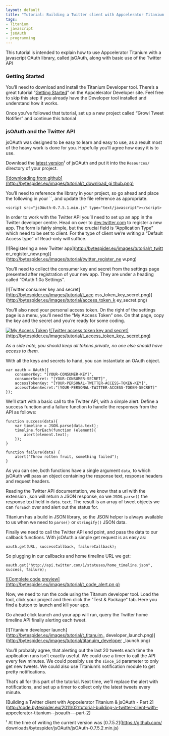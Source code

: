 ```yaml
--- 
layout: default
title: "Tutorial: Building a Twitter client with Appcelerator Titanium & jsOAuth - Part 1"
tags: 
- Titanium
- javascript
- jsOAuth
- programming
---
```

This tutorial is intended to explain how to use Appcelerator Titanium with a
javascript OAuth library, called jsOAuth, along with basic use of the Twitter
API

### Getting Started

You’ll need to download and install the Titanium Developer tool. There’s a
great tutorial “[Getting
Started](http://developer.appcelerator.com/doc/desktop/get_started)” on the
Appcelerator Developer site. Feel free to skip this step if you already have
the Developer tool installed and understand how it works.

Once you’ve followed that tutorial, set up a new project called “Growl Tweet
Notifier” and continue this tutorial

### jsOAuth and the Twitter API

jsOAuth was designed to be easy to learn and easy to use, as a result most of
the heavy work is done for you. Hopefully you’ll agree how easy it is to use.

Download the [latest
version](https://github.com/bytespider/jsOAuth/downloads)¹ of jsOAuth and put
it into the `Resources/` directory of your project.

[![downloading from github](http://bytespider.eu/images/tutorial/t_download_gi
thub.png)](http://bytespider.eu/images/tutorial/download_github.png)

You’ll need to reference the library in your project, so go ahead and place
the following in your ``, and update the file reference as appropriate.

    
    
    <script src="jsOAuth-0.7.5.1.min.js" type="text/javascript"></script>  
    

In order to work with the Twitter API you’ll need to set up an app in the
Twitter developer centre. Head on over to
[dev.twitter.com](http://dev.twitter.com/apps/new) to register a new app. The
form is fairly simple, but the crucial field is “Application Type” which need
to be set to client. For the type of client we’re writing a “Default Access
type” of Read-only will suffice.

[![Registering a new Twitter app](http://bytespider.eu/images/tutorial/t_twitt
er_register_new.png)](http://bytespider.eu/images/tutorial/twitter_register_ne
w.png)

You’ll need to collect the consumer key and secret from the settings page
presented after registration of your new app. They are under a heading called
“OAuth 1.0a Settings”.

[![Twitter consumer key and secret](http://bytespider.eu/images/tutorial/t_acc
ess_token_key_secret.png)](http://bytespider.eu/images/tutorial/access_token_k
ey_secret.png)

You’ll also need your personal access token. On the right of the settings page
is a menu, you’ll need the “My Access Token” one. On that page, copy the key
and the secret and you’re ready for some coding.

[![My Access Token](http://bytespider.eu/images/tutorial/t_my_access_token.png
)](http://bytespider.eu/images/tutorial/my_access_token.png) [![Twitter access
token key and secret](http://bytespider.eu/images/tutorial/t_access_token_key_
secret.png)](http://bytespider.eu/images/tutorial/access_token_key_secret.png)

_As a side note, you should keep all tokens private, no one else should have
access to them._

With all the keys and secrets to hand, you can instantiate an OAuth object.

    
    
    var oauth = OAuth({
        consumerKey: "[YOUR-CONSUMER-KEY]",
        consumerSecret: "[YOUR-CONSUMER-SECRET]",
        accessTokenKey: "[YOUR-PERSONAL-TWITTER-ACCESS-TOKEN-KEY]",
        accessTokenSecret:"[YOUR-PERSONAL-TWITTER-ACCESS-TOKEN-SECRET]"
    });
    

We’ll start with a basic call to the Twitter API, with a simple alert. Define
a success function and a failure function to handle the responses from the API
as follows:

    
    
    function success(data){
        var timeline = JSON.parse(data.text);
        timeline.forEach(function (element){
            alert(element.text);
        });
    }
    
    function failure(data) {
        alert("Throw rotten fruit, something failed");
    }
    

As you can see, both functions have a single argument `data`, to which jsOAuth
will pass an object containing the response text, response headers and request
headers.

Reading the Twitter API documentation, we know that a url with the extension
.json will return a JSON response, so we `JSON.parse()` the response text held
in `data.text`. The result is an array of tweet objects we can `forEach` over
and alert out the status for.

Titanium has a build in JSON library, so the JSON helper is always available
to us when we need to `parse()` or `stringify()` JSON data.

Finally we need to call the Twitter API end point, and pass the data to our
callback functions. With jsOAuth a simple get request is as easy as:

    
    
    oauth.get(URL, successCallback, failureCallback);
    

So plugging in our callbacks and home timeline URL we get:

    
    
    oauth.get("http://api.twitter.com/1/statuses/home_timeline.json", success, failure);

[![Complete code preview](http://bytespider.eu/images/tutorial/t_code_alert.pn
g)](http://bytespider.eu/images/tutorial/code_alert.png)

Now, we need to run the code using the Titanum developer tool. Load the tool,
click your project and then click the "Test & Package" tab. Here you find a
button to launch and kill your app.

Go ahead click launch and your app will run, query the Twitter home timeline
API finally alerting each tweet.

[![Titanium developer launch](http://bytespider.eu/images/tutorial/t_titanuim_
developer_launch.png)](http://bytespider.eu/images/tutorial/titanuim_developer
_launch.png)

You’ll probably agree, that alerting out the last 20 tweets each time the
application runs isn’t exactly useful. We could use a timer to call the API
every few minutes. We could possibly use the `since_id` parameter to only get
new tweets. We could also use Titanium’s notification module to get pretty
notifications.

That’s all for this part of the tutorial. Next time, we’ll replace the alert
with notifications, and set up a timer to collect only the latest tweets every
minute.

[Building a Twitter client with Appcelerator Titanium & jsOAuth - Part
2](http://code.bytespider.eu/2011/02/tutorial-building-a-twitter-client-with-
appcelerator-titanium--jsoauth---part-2)

¹ At the time of writing the current version was [0.7.5.2](https://github.com/
downloads/bytespider/jsOAuth/jsOAuth-0.7.5.2.min.js)

